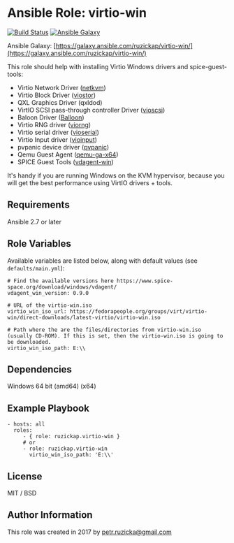 # Ansible Role: virtio-win

[![Build Status](https://travis-ci.com/ruzickap/ansible-role-virtio-win.svg?branch=master)](https://travis-ci.org/ruzickap/ansible-role-virtio-win)
[![Ansible Galaxy](https://img.shields.io/ansible/role/21593.svg)](https://galaxy.ansible.com/ruzickap/virtio-win/)

Ansible Galaxy: [https://galaxy.ansible.com/ruzickap/virtio-win/](https://galaxy.ansible.com/ruzickap/virtio-win/)

This role should help with installing Virtio Windows drivers and spice-guest-tools:

* Virtio Network Driver ([netkvm](https://github.com/virtio-win/kvm-guest-drivers-windows/tree/master/NetKVM))
* Virtio Block Driver ([viostor](https://github.com/virtio-win/kvm-guest-drivers-windows/tree/master/viostor))
* QXL Graphics Driver (qxldod)
* VirtIO SCSI pass-through controller Driver ([vioscsi](https://github.com/virtio-win/kvm-guest-drivers-windows/tree/master/vioscsi))
* Baloon Driver ([Balloon](https://github.com/virtio-win/kvm-guest-drivers-windows/tree/master/Balloon))
* Virtio RNG driver ([viorng](https://github.com/virtio-win/kvm-guest-drivers-windows/tree/master/viorng))
* Virtio serial driver ([vioserial](https://github.com/virtio-win/kvm-guest-drivers-windows/tree/master/vioserial))
* Virtio Input driver ([vioinput](https://github.com/virtio-win/kvm-guest-drivers-windows/tree/master/vioinput))
* pvpanic device driver ([pvpanic](https://github.com/virtio-win/kvm-guest-drivers-windows/tree/master/pvpanic))
* Qemu Guest Agent ([qemu-ga-x64](https://wiki.libvirt.org/page/Qemu_guest_agent))
* SPICE Guest Tools ([vdagent-win](https://www.spice-space.org))

It's handy if you are running Windows on the KVM hypervisor, because you will get the best performance using VirtIO drivers + tools.

## Requirements

Ansible 2.7 or later

## Role Variables

Available variables are listed below, along with default values (see `defaults/main.yml`):

    # Find the available versions here https://www.spice-space.org/download/windows/vdagent/
    vdagent_win_version: 0.9.0

    # URL of the virtio-win.iso
    virtio_win_iso_url: https://fedorapeople.org/groups/virt/virtio-win/direct-downloads/latest-virtio/virtio-win.iso

    # Path where the are the files/directories from virtio-win.iso (usually CD-ROM). If this is set, then the virtio-win.iso is going to be downloaded.
    virtio_win_iso_path: E:\\

## Dependencies

Windows 64 bit (amd64) (x64)

## Example Playbook

    - hosts: all
      roles:
         - { role: ruzickap.virtio-win }
         # or
         - role: ruzickap.virtio-win
           virtio_win_iso_path: 'E:\\'

## License

MIT / BSD

## Author Information

This role was created in 2017 by <petr.ruzicka@gmail.com>
